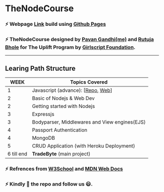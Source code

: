 # TheNodeCourse

### :zap: Webpage [Link](https://iampavangandhi.github.io/TheNodeCourse/) build using [Github Pages](https://pages.github.com/)

### :zap: TheNodeCourse designed by [Pavan Gandhi(me)](https://github.com/iampavangandhi) and [Rutuja Bhole](https://github.com/vectorrb) for The Uplift Program by [Girlscript Foundation](https://www.girlscript.tech/home).

---

## Learing Path Structure

| WEEK       | Topics Covered                                                                                                                                                                                          |
| ---------- | ------------------------------------------------------------------------------------------------------------------------------------------------------------------------------------------------------- |
| 1          | Javascript (advance): [[Repo](https://github.com/iampavangandhi/TheNodeCourse/tree/master/01%20Javascript%20Advance), [Web](https://iampavangandhi.github.io/TheNodeCourse/01%20Javascript%20Advance/)] |
| 2          | Basic of Nodejs & Web Dev                                                                                                                                                                               |
| 2          | Getting started with Nodejs                                                                                                                                                                             |
| 3          | Expressjs                                                                                                                                                                                               |
| 3          | Bodyparser, Middlewares and View engines(EJS)                                                                                                                                                           |
| 4          | Passport Authentication                                                                                                                                                                                 |
| 4          | MongoDB                                                                                                                                                                                                 |
| 5          | CRUD Application (with Heroku Deployment)                                                                                                                                                               |
| 6 till end | **TradeByte** (main project)                                                                                                                                                                            |

### :zap: Refrences from [W3School](https://www.w3schools.com/js/) and [MDN Web Docs](https://developer.mozilla.org/en-US/docs/Web/JavaScript)

### :zap: Kindly :star2: the repo and follow us :smiley:.
